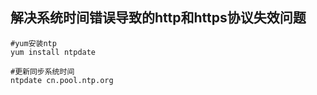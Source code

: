 ## 解决系统时间错误导致的http和https协议失效问题

```shell
#yum安装ntp
yum install ntpdate

#更新同步系统时间
ntpdate cn.pool.ntp.org
```

